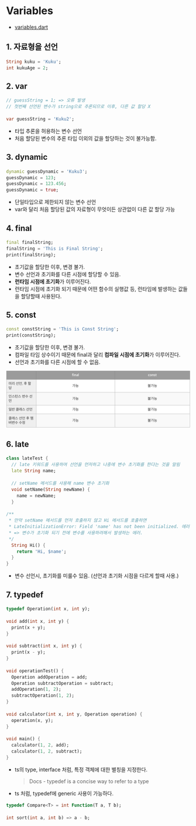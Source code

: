 # Variables

- [variables.dart](variables.dart)

## 1. 자료형을 선언

```dart
String kuku = 'Kuku';
int kukuAge = 2;
```

## 2. var

```dart
// guessString = 1; => 오류 발생
// 첫번째 선언된 변수가 string으로 추론되므로 이후, 다른 값 할당 X

var guessString = 'Kuku2';
```

- 타입 추론을 허용하는 변수 선언
- 처음 할당된 변수의 추론 타입 이외의 값을 할당하는 것이 불가능함.

## 3. dynamic

```dart
dynamic guessDynamic = 'Kuku3';
guessDynamic = 123;
guessDynamic = 123.456;
guessDynamic = true;
```

- 단일타입으로 제한되지 않는 변수 선언
- var와 달리 처음 할당된 값의 자료형이 무엇이든 상관없이 다른 값 할당 가능

## 4. final

```dart
final finalString;
finalString = 'This is Final String';
print(finalString);
```

- 초기값을 할당한 이후, 변경 불가.
- 변수 선언과 초기화를 다른 시점에 할당할 수 있음.
- **런타임 시점에 초기화**가 이루어진다.
- 런타임 시점에 초기화 되기 때문에 어떤 함수의 실행값 등, 런타임에 발생하는 값들을 할당할때 사용된다.

## 5. const

```dart
const constString = 'This is Const String';
print(constString);
```

- 초기값을 할당한 이후, 변경 불가.
- 컴파일 타임 상수이기 때문에 final과 달리 **컴파일 시점에 초기화**가 이루어진다.
- 선언과 초기화를 다른 시점에 할 수 없음.

![final_const](../imgs/final_const.png)

## 6. late

```dart
class lateTest {
  // late 키워드를 사용하여 선언을 먼저하고 나중에 변수 초기화를 한다는 것을 알림
  late String name;

  // setName 메서드를 사용해 name 변수 초기화
  void setName(String newName) {
    name = newName;
  }

/**
 * 만약 setName 메서드를 먼저 호출하지 않고 Hi 메서드를 호출하면
 * LateInitializationError: Field 'name' has not been initialized. 에러 발생
 * => 변수가 초기화 되기 전에 변수를 사용하려해서 발생하는 에러.
 */
  String Hi() {
    return 'Hi, $name';
  }
}
```

- 변수 선언시, 초기화를 미룰수 있음. (선언과 초기화 시점을 다르게 할때 사용.)

## 7. typedef

```dart
typedef Operation(int x, int y);

void add(int x, int y) {
  print(x + y);
}

void subtract(int x, int y) {
  print(x - y);
}

void operationTest() {
  Operation addOperation = add;
  Operation subtractOperation = subtract;
  addOperation(1, 2);
  subtractOperation(1, 2);
}

void calculator(int x, int y, Operation operation) {
  operation(x, y);
}

void main() {
  calculator(1, 2, add);
  calculator(1, 2, subtract);
}
```

- ts의 type, interface 처럼, 특정 객체에 대한 별칭을 지정한다.

  > Docs - typedef is a concise way to refer to a type

- ts 처럼, typedef에 generic 사용이 가능하다.

```dart
typedef Compare<T> = int Function(T a, T b);

int sort(int a, int b) => a - b;
```
